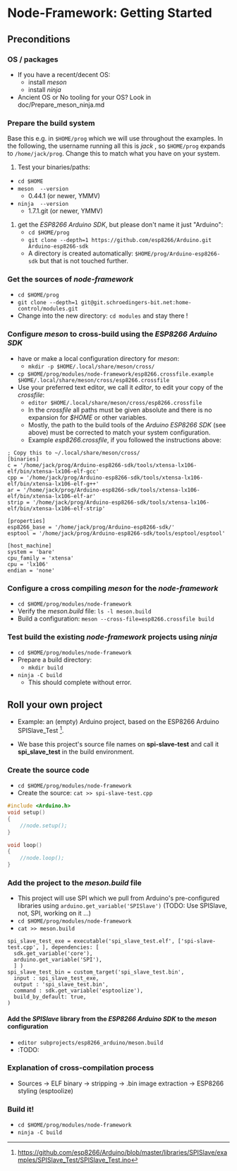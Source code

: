 # Node-Framework: Getting Started
## Preconditions
### OS / packages
* If you have a recent/decent OS:
  * install _meson_
  * install _ninja_
* Ancient OS or No tooling for your OS? Look in doc/Prepare_meson_ninja.md

### Prepare the build system
Base this e.g. in `$HOME/prog` which we will use throughout the examples. In the following, the username running all this is _jack_ , so `$HOME/prog` expands to `/home/jack/prog`. Change this to match what you have on your system.
  1. Test your binaries/paths: 
   * `cd $HOME`
   * `meson  --version`
     * 0.44.1 (or newer, YMMV)
   * `ninja  --version`
     * 1.7.1.git (or newer, YMMV)
  1. get the _ESP8266 Arduino SDK_, but please don't name it just "Arduino":
     * `cd $HOME/prog`
     * `git clone --depth=1 https://github.com/esp8266/Arduino.git Arduino-esp8266-sdk` 
     * A directory is created automatically: `$HOME/prog/Arduino-esp8266-sdk` but that is not touched further.

### Get the sources of _node-framework_
  * `cd $HOME/prog`
  * `git clone --depth=1 git@git.schroedingers-bit.net:home-control/modules.git`
  * Change into the new directory: `cd modules` and stay there !

### Configure _meson_ to cross-build using the _ESP8266 Arduino SDK_
  * have or make a local configuration directory for _meson_:
    * `mkdir -p $HOME/.local/share/meson/cross/`
  * `cp $HOME/prog/modules/node-framework/esp8266.crossfile.example $HOME/.local/share/meson/cross/esp8266.crossfile` 
   * Use your preferred text editor, we call it _editor_, to edit your copy of the _crossfile_:
     * `editor $HOME/.local/share/meson/cross/esp8266.crossfile`
     * In the _crossfile_ all paths must be given absolute and there is no expansion for _$HOME_ or other variables.
     * Mostly, the path to the build tools of the _Arduino ESP8266 SDK_ (see above) must be corrected to match your system configuration.
     * Example _esp8266.crossfile_, if you followed the instructions above:

``` plain
; Copy this to ~/.local/share/meson/cross/
[binaries]
c = '/home/jack/prog/Arduino-esp8266-sdk/tools/xtensa-lx106-elf/bin/xtensa-lx106-elf-gcc'
cpp = '/home/jack/prog/Arduino-esp8266-sdk/tools/xtensa-lx106-elf/bin/xtensa-lx106-elf-g++'
ar = '/home/jack/prog/Arduino-esp8266-sdk/tools/xtensa-lx106-elf/bin/xtensa-lx106-elf-ar'
strip = '/home/jack/prog/Arduino-esp8266-sdk/tools/xtensa-lx106-elf/bin/xtensa-lx106-elf-strip'

[properties]
esp8266_base = '/home/jack/prog/Arduino-esp8266-sdk/'
esptool = '/home/jack/prog/Arduino-esp8266-sdk/tools/esptool/esptool'

[host_machine]
system = 'bare'
cpu_family = 'xtensa'
cpu = 'lx106'
endian = 'none'
```

### Configure a cross compiling _meson_ for the _node-framework_
  * `cd $HOME/prog/modules/node-framework`
  * Verify the _meson.build_ file: `ls -l meson.build`
  * Build a configuration: `meson --cross-file=esp8266.crossfile build`

### Test build the existing _node-framework_ projects using _ninja_
  * `cd $HOME/prog/modules/node-framework`
  * Prepare a build directory:
    * `mkdir build`
  * `ninja -C build`
    * This should complete without error.

## Roll your own project
  * Example: an (empty) Arduino project, based on the ESP8266 Arduino SPISlave_Test [^1].
[^1]: https://github.com/esp8266/Arduino/blob/master/libraries/SPISlave/examples/SPISlave_Test/SPISlave_Test.ino
 * We base this project's source file names on __spi-slave-test__ and call it __spi_slave_test__ in the build environment.
  ### Create the source code
 * `cd $HOME/prog/modules/node-framework`
 * Create the source: `cat >> spi-slave-test.cpp`

``` c++
#include <Arduino.h>
void setup()
{
    //node.setup();
}

void loop()
{
    //node.loop();
}
```

### Add the project to the _meson.build_ file
 * This project will use SPI which we pull from Arduino's pre-configured libraries using `arduino.get_variable('SPISlave')` (TODO: Use SPISlave, not, SPI, working on it ...)
 * `cd $HOME/prog/modules/node-framework`
 * `cat >> meson.build`

``` python3
spi_slave_test_exe = executable('spi_slave_test.elf', ['spi-slave-test.cpp', ], dependencies: [
  sdk.get_variable('core'),
  arduino.get_variable('SPI'),
  ] )
spi_slave_test_bin = custom_target('spi_slave_test.bin',
  input : spi_slave_test_exe,
  output : 'spi_slave_test.bin',
  command : sdk.get_variable('esptoolize'),
  build_by_default: true,
)
```

#### Add the _SPISlave_  library from the _ESP8266 Arduino SDK_  to the _meson_ configuration
  * `editor subprojects/esp8266_arduino/meson.build`
  * :TODO:

### Explanation of cross-compilation process
* Sources -> ELF binary -> stripping -> .bin image extraction -> ESP8266 styling (esptoolize)

### Build it!
 * `cd $HOME/prog/modules/node-framework`
 * `ninja -C build`

